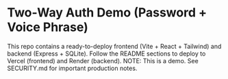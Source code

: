 # Two-Way Auth Demo (Password + Voice Phrase)
This repo contains a ready-to-deploy frontend (Vite + React + Tailwind) and backend (Express + SQLite).
Follow the README sections to deploy to Vercel (frontend) and Render (backend).
NOTE: This is a demo. See SECURITY.md for important production notes.
